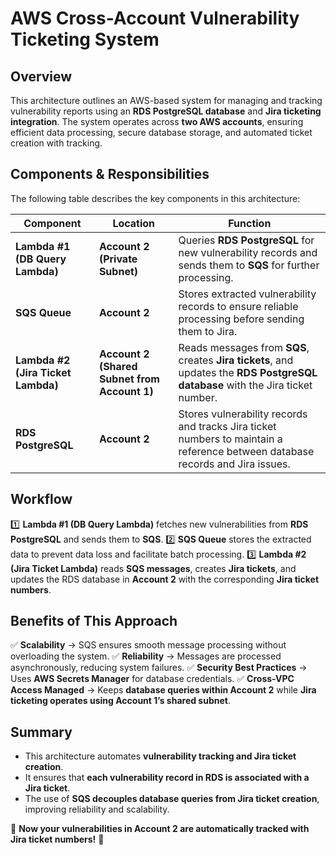 # AWS Cross-Account Vulnerability Ticketing System

## Overview
This architecture outlines an AWS-based system for managing and tracking vulnerability reports using an **RDS PostgreSQL database** and **Jira ticketing integration**. The system operates across **two AWS accounts**, ensuring efficient data processing, secure database storage, and automated ticket creation with tracking.

## Components & Responsibilities
The following table describes the key components in this architecture:

| **Component**             | **Location**                          | **Function** |
|--------------------------|-------------------------------------|-------------|
| **Lambda #1 (DB Query Lambda)** | **Account 2 (Private Subnet)**  | Queries **RDS PostgreSQL** for new vulnerability records and sends them to **SQS** for further processing. |
| **SQS Queue**             | **Account 2** | Stores extracted vulnerability records to ensure reliable processing before sending them to Jira. |
| **Lambda #2 (Jira Ticket Lambda)** | **Account 2 (Shared Subnet from Account 1)** | Reads messages from **SQS**, creates **Jira tickets**, and updates the **RDS PostgreSQL database** with the Jira ticket number. |
| **RDS PostgreSQL**        | **Account 2** | Stores vulnerability records and tracks Jira ticket numbers to maintain a reference between database records and Jira issues. |

## Workflow
1️⃣ **Lambda #1 (DB Query Lambda)** fetches new vulnerabilities from **RDS PostgreSQL** and sends them to **SQS**.
2️⃣ **SQS Queue** stores the extracted data to prevent data loss and facilitate batch processing.
3️⃣ **Lambda #2 (Jira Ticket Lambda)** reads **SQS messages**, creates **Jira tickets**, and updates the RDS database in **Account 2** with the corresponding **Jira ticket numbers**.

## Benefits of This Approach
✅ **Scalability** → SQS ensures smooth message processing without overloading the system.
✅ **Reliability** → Messages are processed asynchronously, reducing system failures.
✅ **Security Best Practices** → Uses **AWS Secrets Manager** for database credentials.
✅ **Cross-VPC Access Managed** → Keeps **database queries within Account 2** while **Jira ticketing operates using Account 1’s shared subnet**.

## Summary
- This architecture automates **vulnerability tracking and Jira ticket creation**.
- It ensures that **each vulnerability record in RDS is associated with a Jira ticket**.
- The use of **SQS decouples database queries from Jira ticket creation**, improving reliability and scalability.

🚀 **Now your vulnerabilities in Account 2 are automatically tracked with Jira ticket numbers!** 🚀